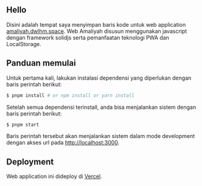## Hello

Disini adalah tempat saya menyimpan baris kode untuk web application [amaliyah.dwlhm.space](https://amaliyah.dwlhm.space/).
Web Amaliyah disusun menggunakan javascript dengan framework solidjs serta pemanfaatan teknologi PWA dan LocalStorage.

## Panduan memulai

Untuk pertama kali, lakukan instalasi dependensi yang diperlukan dengan baris perintah berikut:

```bash
$ pnpm install # or npm install or yarn install
```

Setelah semua dependensi terinstall, anda bisa menjalankan sistem dengan baris perintah berikut:
```bash
$ pnpm start
```

Baris perintah tersebut akan menjalankan sistem dalam mode development dengan akses url pada [http://localhost:3000](http://localhost:3000).

## Deployment

Web application ini dideploy di [Vercel](https://vercel.com).
